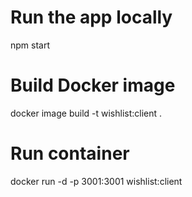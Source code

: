 # Run the app locally

npm start

# Build Docker image

docker image build -t wishlist:client .

# Run container

docker run -d -p 3001:3001 wishlist:client
